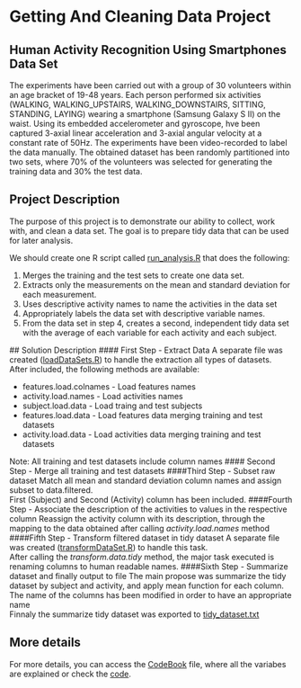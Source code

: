 # Getting And Cleaning Data Project
## Human Activity Recognition Using Smartphones Data Set
The experiments have been carried out with a group of 30 volunteers within an age bracket of 19-48 years. 
Each person performed six activities (WALKING, WALKING_UPSTAIRS, WALKING_DOWNSTAIRS, SITTING, STANDING, LAYING) wearing a smartphone (Samsung Galaxy S II) on the waist.
Using its embedded accelerometer and gyroscope, hve been captured 3-axial linear acceleration and 3-axial angular velocity at a constant rate of 50Hz. The experiments have been video-recorded to label the data manually. 
The obtained dataset has been randomly partitioned into two sets, where 70% of the volunteers was selected for generating the training data and 30% the test data. 

## Project Description
The purpose of this project is to demonstrate our ability to collect, work with, and clean a data set. 
The goal is to prepare tidy data that can be used for later analysis.

We should create one R script called <a href = "https://github.com/paulorochasa/GettingAndCleaningData/blob/master/run_analysis.R">run_analysis.R</a> that does the following: 
<ol>
  <li>Merges the training and the test sets to create one data set.</li>
  <li>Extracts only the measurements on the mean and standard deviation for each measurement. </li>
  <li>Uses descriptive activity names to name the activities in the data set</li>
  <li>Appropriately labels the data set with descriptive variable names. </li>
  <li>From the data set in step 4, creates a second, independent tidy data set with the average of each variable for each activity and each subject.</li>
</ol>
## Solution Description
#### First Step - Extract Data 
A separate file was created (<a href="https://github.com/paulorochasa/GettingAndCleaningData/blob/master/loadDataSets.R">loadDataSets.R</a>) to handle the extraction all types of datasets.
<br/>
After included, the following methods are available:
<ul>
  <li>features.load.colnames - Load features names</li>
  <li>activity.load.names - Load activities names</li>
  <li>subject.load.data - Load traing and test subjects </li>
  <li>features.load.data - Load features data merging training and test datasets</li>
  <li>activity.load.data - Load activities data merging training and test datasets</li>
</ul>
Note: All training and test datasets include column names
#### Second Step - Merge all training and test datasets
####Third Step - Subset raw dataset
Match all mean and standard deviation column names and assign subset to data.filtered.
<br/>
First (Subject) and Second (Activity) column has been included.
####Fourth Step -  Associate the description of the activities to values in the respective column
Reassign the activity column with its description, through the mapping to the data obtained after calling <i>activity.load.names</i> method
####Fifth Step - Transform filtered dataset in tidy dataset
A separate file was created (<a href="https://github.com/paulorochasa/GettingAndCleaningData/blob/master/transformDataSet.R">transformDataSet.R</a>) to handle this task.
<br/>
After calling the <i>transform.data.tidy</i> method, the major task executed is renaming columns to human readable names.
####Sixth Step - Summarize dataset and finally output to file
The main propose was summarize the tidy dataset by subject and activity, and apply mean function for each column.
<br/>
The name of the columns has been modified in order to have an appropriate name
<br/>
Finnaly the summarize tidy dataset was exported to <a href="https://github.com/paulorochasa/GettingAndCleaningData/blob/master/tidy_dataset.txt">tidy_dataset.txt</a> 

## More details 
For more details, you can access the <a href="">CodeBook</a> file, where all the variabes are explained or check the <a  href="https://github.com/paulorochasa/GettingAndCleaningData/blob/master/run_analysis.R">code</a>.
